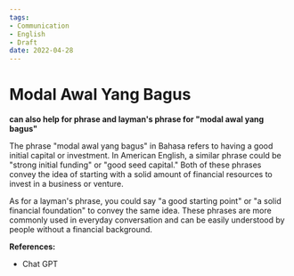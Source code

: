 ```yaml
---
tags:
- Communication
- English
- Draft
date: 2022-04-28
---
```


# Modal Awal Yang Bagus

**can also help for phrase and layman's phrase  for "modal awal yang bagus"**

The phrase "modal awal yang bagus" in Bahasa refers to having a good initial capital or investment. In American English, a similar phrase could be "strong initial funding" or "good seed capital." Both of these phrases convey the idea of starting with a solid amount of financial resources to invest in a business or venture.

As for a layman's phrase, you could say "a good starting point" or "a solid financial foundation" to convey the same idea. These phrases are more commonly used in everyday conversation and can be easily understood by people without a financial background.



**References:**

- Chat GPT